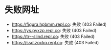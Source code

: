 # 失败网址
- https://figura.hpbmm.repl.co: 失败 (403
Failed)
- https://ys.pyxzp.repl.co: 失败 (403
Failed)
- https://tr--slind.repl.co: 失败 (403
Failed)
- https://ssd.zockq.repl.co: 失败 (403
Failed)
